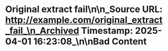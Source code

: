 # Original extract fail\n\n_Source URL: http://example.com/original_extract_fail_\n_Archived Timestamp: 2025-04-01 16:23:08_\n\nBad Content
